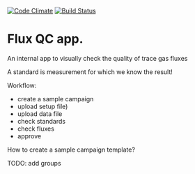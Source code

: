 [![Code Climate](https://codeclimate.com/github/kf8a/fluxqc.png)](https://codeclimate.com/github/kf8a/fluxqc)
[![Build Status](https://travis-ci.org/kf8a/fluxqc.svg?branch=master)](https://travis-ci.org/kf8a/fluxqc)

Flux QC app.
===========

An internal app to visually check the quality of trace gas fluxes

A standard is measurement for which we know the result!

Workflow:
* create a sample campaign
* upload setup file)
* upload data file
* check standards
* check fluxes
* approve

How to create a sample campaign template? 

TODO: add groups

